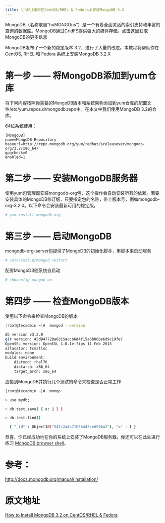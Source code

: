 ```yaml
---
title: \[译\]如何在CentOS/RHEL & Fedora上安装MongoDB 3.2
---
```


MongoDB（名称取自“huMONGOus“）是一个有着全面灵活的索引支持和丰富的查询的数据库。MongoDB通过GridFS提供强大的媒体存储。点击[这里](http://www.10gen.com/products/mongodb)获取MongoDB的更多信息

MongoDB发布了一个新的稳定版本 3.2，进行了大量的改进。本教程将帮助你在CentOS, RHEL 和 Fedora 系统上安装MongoDB 3.2.X


# 第一步 —— 将MongoDB添加到yum仓库

将下列内容按照你需要的MongoDB版本和系统架构添加到yum仓库的配置文件/etc/yum.repos.d/mongodb.repo中。在本文中我们使用MongoDB 3.2的仓库。

64位系统使用：

```
[MongoDB]
name=MongoDB Repository
baseurl=http://repo.mongodb.org/yum/redhat/$releasever/mongodb-org/3.2/x86_64/
gpgcheck=0
enabled=1
```

# 第二步 —— 安装MongoDB服务器

使用yum包管理器安装mongodb-org包，这个操作会自动安装所有的依赖。若要安装具体的MongoDB修订版，只要指定包的名称，带上版本号，例如mongodb-org-3.2.0。以下命令会安装最新可用的稳定版。

```bash
# yum install mongodb-org
```

# 第三步 —— 启动MongoDB

mongodb-org-server包提供了MongoDB的初始化脚本，用脚本来启动服务

```bash
# /etc/init.d/mongod restart
```

配置MongoDB随系统自启动

```bash
# chkconfig mongod on
```

# 第四步 —— 检查MongoDB版本

使用以下命令来检查MongoDB的版本

```bash
[root@tecadmin ~]#  mongod --version

db version v3.2.0
git version: 45d947729a0315accb6d4f15a6b06be6d9c19fe7
OpenSSL version: OpenSSL 1.0.1e-fips 11 Feb 2013
allocator: tcmalloc
modules: none
build environment:
    distmod: rhel70
    distarch: x86_64
    target_arch: x86_64
```

连接到MongoDB并执行几个测试的命令来检查是否正常工作

```bash
[root@tecadmin ~]#  mongo

> use mydb;

> db.test.save( { a: 1 } )

> db.test.find()

  { "_id" : ObjectId("54fc2a4c71b56443ced99ba2"), "a" : 1 }
```

恭喜，你已经成功地在你的系统上安装了MongoDB服务器。你还可以在此处进行练习 [MongoDB browser shell](http://try.mongodb.org/)。

# 参考：

http://docs.mongodb.org/manual/installation/

# 原文地址

[How to Install MongoDB 3.2 on CentOS/RHEL & Fedora](http://tecadmin.net/install-mongodb-on-centos-rhel-and-fedora/)
